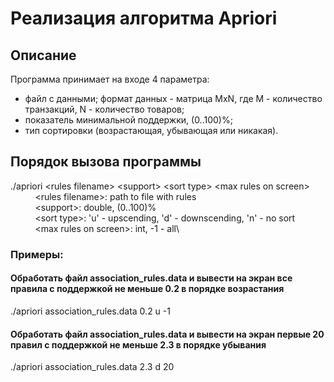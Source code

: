# Реализация алгоритма Apriori
## Описание
Программа принимает на входе 4 параметра:
- файл с данными; формат данных - матрица MxN, где M - количество транзакций, N - количество товаров;
- показатель минимальной поддержки, (0..100)%;
- тип сортировки (возрастающая, убывающая или никакая).

## Порядок вызова программы
./apriori \<rules filename\> \<support\> \<sort type\> \<max rules on screen\>\
&nbsp;&nbsp;&nbsp;&nbsp;&nbsp;&nbsp;&nbsp;&nbsp;&nbsp;&nbsp;\<rules filename\>: path to file with rules\
&nbsp;&nbsp;&nbsp;&nbsp;&nbsp;&nbsp;&nbsp;&nbsp;&nbsp;&nbsp;\<support\>: double, (0..100)%\
&nbsp;&nbsp;&nbsp;&nbsp;&nbsp;&nbsp;&nbsp;&nbsp;&nbsp;&nbsp;\<sort type\>: 'u' - upscending, 'd' - downscending, 'n' - no sort\
&nbsp;&nbsp;&nbsp;&nbsp;&nbsp;&nbsp;&nbsp;&nbsp;&nbsp;&nbsp;\<max rules on screen\>: int, -1 - all\

### Примеры: 
#### Обработать файл association_rules.data и вывести на экран все правила с поддержкой не меньше 0.2 в порядке возрастания
./apriori association_rules.data 0.2 u -1 

#### Обработать файл association_rules.data и вывести на экран первые 20 правил с поддержкой не меньше 2.3 в порядке убывания
./apriori association_rules.data 2.3 d 20 

